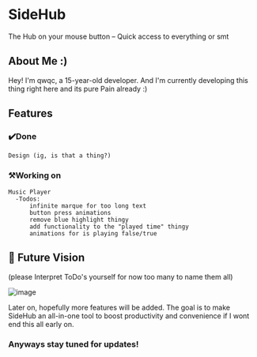 # SideHub

The Hub on your mouse button – Quick access to everything or smt

## About Me :)

Hey! I'm qwqc, a 15-year-old developer. And I'm currently developing this thing right here and its  pure Pain already :)

## Features

### ✔️Done
    Design (ig, is that a thing?)
### ⚒️Working on
    Music Player
      -Todos:
          infinite marque for too long text
          button press animations
          remove blue highlight thingy
          add functionality to the "played time" thingy
          animations for is playing false/true

## 👀 Future Vision 
(please Interpret ToDo's yourself for now too many to name them all)

![image](https://github.com/user-attachments/assets/17bb4f52-1941-44fc-b7fb-f59bf9481651)

Later on, hopefully more features will be added. The goal is to make SideHub an all-in-one tool to boost productivity and convenience if I wont end this all early on.

### Anyways stay tuned for updates!

